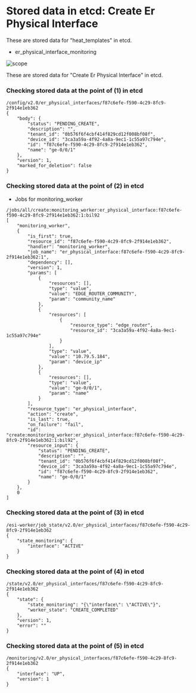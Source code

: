 # Stored data in etcd: Create Er Physical Interface

These are stored data for "heat_templates" in etcd.

* er_physical_interface_monitoring

![scope](../../images/esi_interface.010.png)

These are stored data for "Create Er Physical Interface" in etcd.

### Checking stored data at the point of (1) in etcd

```
/config/v2.0/er_physical_interfaces/f87c6efe-f590-4c29-8fc9-2f914e1eb362
{
    "body": {
        "status": "PENDING_CREATE", 
        "description": "", 
        "tenant_id": "0b576f6f4cbf414f829cd12f008bf08f", 
        "device_id": "3ca3a59a-4f92-4a8a-9ec1-1c55a97c794e", 
        "id": "f87c6efe-f590-4c29-8fc9-2f914e1eb362", 
        "name": "ge-0/0/1"
    }, 
    "version": 1, 
    "marked_for_deletion": false
}
```

### Checking stored data at the point of (2) in etcd

* Jobs for monitoring_worker
```
/jobs/all/create:monitoring_worker:er_physical_interface:f87c6efe-f590-4c29-8fc9-2f914e1eb362:1:bil92
[
    "monitoring_worker", 
    {
        "is_first": true, 
        "resource_id": "f87c6efe-f590-4c29-8fc9-2f914e1eb362", 
        "handler": "monitoring_worker", 
        "job_name": "er_physical_interface:f87c6efe-f590-4c29-8fc9-2f914e1eb362:1", 
        "dependency": [], 
        "version": 1, 
        "params": [
            {
                "resources": [], 
                "type": "value", 
                "value": "EDGE_ROUTER_COMMUNITY", 
                "param": "community_name"
            }, 
            {
                "resources": [
                    {
                        "resource_type": "edge_router", 
                        "resource_id": "3ca3a59a-4f92-4a8a-9ec1-1c55a97c794e"
                    }
                ], 
                "type": "value", 
                "value": "10.79.5.184", 
                "param": "device_ip"
            }, 
            {
                "resources": [], 
                "type": "value", 
                "value": "ge-0/0/1", 
                "param": "name"
            }
        ], 
        "resource_type": "er_physical_interface", 
        "action": "create", 
        "is_last": true, 
        "on_failure": "fail", 
        "id": "create:monitoring_worker:er_physical_interface:f87c6efe-f590-4c29-8fc9-2f914e1eb362:1:bil92", 
        "resource_input": {
            "status": "PENDING_CREATE", 
            "description": "", 
            "tenant_id": "0b576f6f4cbf414f829cd12f008bf08f", 
            "device_id": "3ca3a59a-4f92-4a8a-9ec1-1c55a97c794e", 
            "id": "f87c6efe-f590-4c29-8fc9-2f914e1eb362", 
            "name": "ge-0/0/1"
        }
    }, 
    0
]
```

### Checking stored data at the point of (3) in etcd

```
/esi-worker/job_state/v2.0/er_physical_interfaces/f87c6efe-f590-4c29-8fc9-2f914e1eb362
{
    "state_monitoring": {
        "interface": "ACTIVE"
    }
}
```

### Checking stored data at the point of (4) in etcd

```
/state/v2.0/er_physical_interfaces/f87c6efe-f590-4c29-8fc9-2f914e1eb362
{
    "state": {
        "state_monitoring": "{\"interface\": \"ACTIVE\"}", 
        "worker_state": "CREATE_COMPLETED"
    }, 
    "version": 1, 
    "error": ""
}
```

### Checking stored data at the point of (5) in etcd

```
/monitoring/v2.0/er_physical_interfaces/f87c6efe-f590-4c29-8fc9-2f914e1eb362
{
    "interface": "UP", 
    "version": 1
}
```
